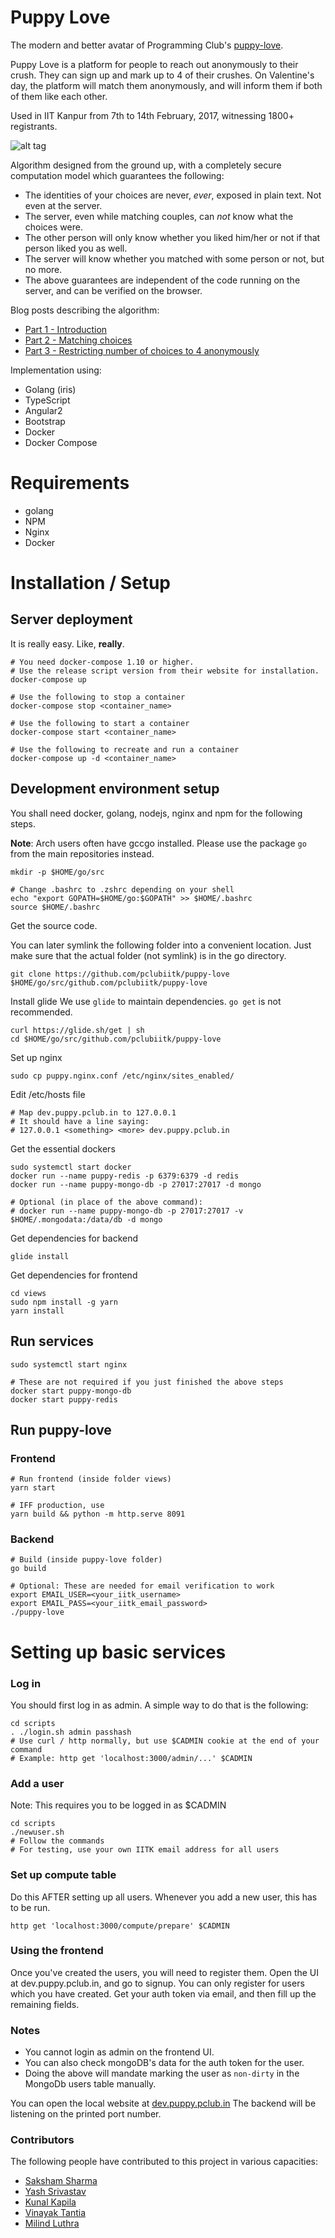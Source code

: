 Puppy Love
==========

The modern and better avatar of Programming Club's [puppy-love](https://github.com/pclubiitk/valentine).

Puppy Love is a platform for people to reach out anonymously to their crush. They can sign up and mark up to 4 of their crushes. On Valentine's day, the platform will match them anonymously, and will inform them if both of them like each other.

Used in IIT Kanpur from 7th to 14th February, 2017, witnessing 1800+ registrants.

![alt tag](https://raw.githubusercontent.com/pclubiitk/puppy-love/master/cover.jpg)

Algorithm designed from the ground up, with a completely secure computation model which guarantees the following:

* The identities of your choices are never, *ever*, exposed in plain text. Not even at the server.
* The server, even while matching couples, can *not* know what the choices were.
* The other person will only know whether you liked him/her or not if that person liked you as well.
* The server will know whether you matched with some person or not, but no more.
* The above guarantees are independent of the code running on the server, and can be verified on the browser.

Blog posts describing the algorithm:
* [Part 1 - Introduction](https://sakshamsharma.com/2016/10/puppy1/)
* [Part 2 - Matching choices](https://sakshamsharma.com/2016/11/puppy2/)
* [Part 3 - Restricting number of choices to 4 anonymously](https://sakshamsharma.com/2016/12/puppy3/)

Implementation using:

* Golang (iris)
* TypeScript
* Angular2
* Bootstrap
* Docker
* Docker Compose

# Requirements
* golang
* NPM
* Nginx
* Docker

# Installation / Setup

## Server deployment
It is really easy. Like, **really**.

```
# You need docker-compose 1.10 or higher.
# Use the release script version from their website for installation.
docker-compose up

# Use the following to stop a container
docker-compose stop <container_name>

# Use the following to start a container
docker-compose start <container_name>

# Use the following to recreate and run a container
docker-compose up -d <container_name>
```

## Development environment setup
You shall need docker, golang, nodejs, nginx and npm for the following steps.

**Note**: Arch users often have gccgo installed. Please use the package `go` from the main repositories instead.

```
mkdir -p $HOME/go/src

# Change .bashrc to .zshrc depending on your shell
echo "export GOPATH=$HOME/go:$GOPATH" >> $HOME/.bashrc
source $HOME/.bashrc
```

Get the source code.

You can later symlink the following folder into a convenient location.
Just make sure that the actual folder (not symlink) is in the go directory.
```
git clone https://github.com/pclubiitk/puppy-love $HOME/go/src/github.com/pclubiitk/puppy-love
```

Install glide
We use `glide` to maintain dependencies. `go get` is not recommended.
```
curl https://glide.sh/get | sh
cd $HOME/go/src/github.com/pclubiitk/puppy-love
```

Set up nginx
```
sudo cp puppy.nginx.conf /etc/nginx/sites_enabled/
```

Edit /etc/hosts file
```
# Map dev.puppy.pclub.in to 127.0.0.1
# It should have a line saying:
# 127.0.0.1 <something> <more> dev.puppy.pclub.in
```

Get the essential dockers
```
sudo systemctl start docker
docker run --name puppy-redis -p 6379:6379 -d redis
docker run --name puppy-mongo-db -p 27017:27017 -d mongo 

# Optional (in place of the above command):
# docker run --name puppy-mongo-db -p 27017:27017 -v $HOME/.mongodata:/data/db -d mongo 
```

Get dependencies for backend
```
glide install
```

Get dependencies for frontend
```
cd views
sudo npm install -g yarn
yarn install
```

## Run services
```
sudo systemctl start nginx

# These are not required if you just finished the above steps
docker start puppy-mongo-db
docker start puppy-redis
```

## Run puppy-love
### Frontend
```
# Run frontend (inside folder views)
yarn start

# IFF production, use
yarn build && python -m http.serve 8091
```

### Backend
```
# Build (inside puppy-love folder)
go build

# Optional: These are needed for email verification to work
export EMAIL_USER=<your_iitk_username>
export EMAIL_PASS=<your_iitk_email_password>
./puppy-love
```

# Setting up basic services
### Log in
You should first log in as admin. A simple way to do that is the following:
```
cd scripts
. ./login.sh admin passhash
# Use curl / http normally, but use $CADMIN cookie at the end of your command
# Example: http get 'localhost:3000/admin/...' $CADMIN
```

### Add a user
Note: This requires you to be logged in as $CADMIN
```
cd scripts
./newuser.sh
# Follow the commands
# For testing, use your own IITK email address for all users
```

### Set up compute table
Do this AFTER setting up all users. Whenever you add a new user, this has to be run.
```
http get 'localhost:3000/compute/prepare' $CADMIN
```

### Using the frontend
Once you've created the users, you will need to register them. Open the UI at dev.puppy.pclub.in, and go to signup. You can only register for users which you have created. Get your auth token via email, and then fill up the remaining fields.

### Notes
* You cannot login as admin on the frontend UI.
* You can also check mongoDB's data for the auth token for the user.
* Doing the above will mandate marking the user as `non-dirty` in the MongoDb users table manually.

You can open the local website at [dev.puppy.pclub.in](dev.puppy.pclub.in)
The backend will be listening on the printed port number.

### Contributors
The following people have contributed to this project in various capacities:
* [Saksham Sharma](https://github.com/sakshamsharma)
* [Yash Srivastav](https://github.com/yashsriv)
* [Kunal Kapila](https://github.com/kunalapila)
* [Vinayak Tantia](https://github.com/vtantia)
* [Milind Luthra](https://github.com/milindl)
